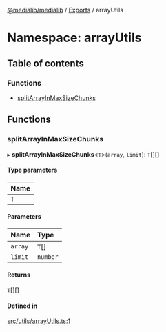 [@medialib/medialib](../README.md) / [Exports](../modules.md) / arrayUtils

# Namespace: arrayUtils

## Table of contents

### Functions

- [splitArrayInMaxSizeChunks](arrayUtils.md#splitarrayinmaxsizechunks)

## Functions

### splitArrayInMaxSizeChunks

▸ **splitArrayInMaxSizeChunks**<`T`\>(`array`, `limit`): `T`[][]

#### Type parameters

| Name |
| :------ |
| `T` |

#### Parameters

| Name | Type |
| :------ | :------ |
| `array` | `T`[] |
| `limit` | `number` |

#### Returns

`T`[][]

#### Defined in

[src/utils/arrayUtils.ts:1](https://github.com/medialib-project/medialib/blob/0cfc488/src/utils/arrayUtils.ts#L1)
